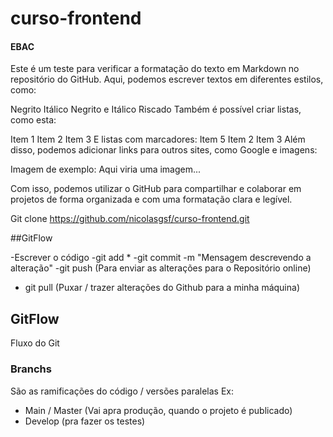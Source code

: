 # curso-frontend 
#### EBAC
Este é um teste para verificar a formatação do texto em Markdown no repositório do GitHub. Aqui, podemos escrever textos em diferentes estilos, como:

Negrito
Itálico
Negrito e Itálico
Riscado
Também é possível criar listas, como esta:

Item 1
Item 2
Item 3
E listas com marcadores:
Item 5
Item 2
Item 3
Além disso, podemos adicionar links para outros sites, como Google e imagens:

Imagem de exemplo:
Aqui viria uma imagem...

Com isso, podemos utilizar o GitHub para compartilhar e colaborar em projetos de forma organizada e com uma formatação clara e legível.

Git clone 
https://github.com/nicolasgsf/curso-frontend.git

##GitFlow

-Escrever o código
-git add *
-git commit -m "Mensagem descrevendo a alteração"
-git push (Para enviar as alterações para o Repositório online)
- git pull (Puxar / trazer alterações do Github para a minha máquina)

## GitFlow
Fluxo do Git

### Branchs
São as ramificações do código / versões paralelas
Ex: 
- Main / Master (Vai apra produção, quando o projeto é publicado)
- Develop (pra fazer os testes)